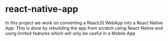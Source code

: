 # react-native-app
In this project we work on converting a ReactJS WebApp into a React Native App. This is done by rebuilding the app from scratch using React Native and using limited features which will only be useful in a Mobile App
